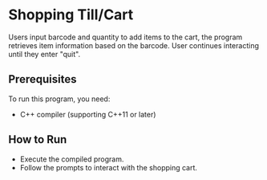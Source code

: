 # Shopping Till/Cart
Users input barcode and quantity to add items to the cart, the program retrieves item information based on the barcode. User continues interacting until they enter "quit".

## Prerequisites
To run this program, you need:
- C++ compiler (supporting C++11 or later)

## How to Run
- Execute the compiled program.
- Follow the prompts to interact with the shopping cart.

